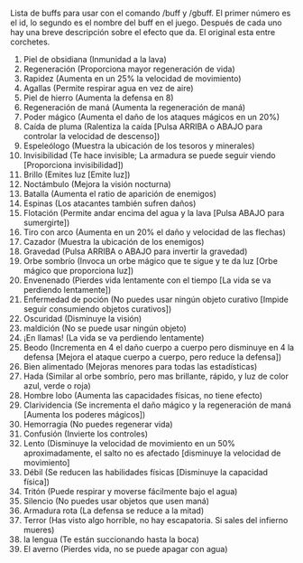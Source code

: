 Lista de buffs para usar con el comando /buff y /gbuff. El primer número es el id, lo segundo es el nombre del buff en el juego. Después de cada uno hay una breve descripción sobre el efecto que da. El original esta entre corchetes.

1. Piel de obsidiana (Inmunidad a la lava)
1. Regeneración (Proporciona mayor regeneración de vida)
1. Rapidez (Aumenta en un 25% la velocidad de movimiento)
1. Agallas (Permite respirar agua en vez de aire)
1. Piel de hierro (Aumenta la defensa en 8)
1. Regeneración de maná (Aumenta la regeneración de maná)
1. Poder mágico (Aumenta el daño de los ataques mágicos en un 20%)
1. Caída de pluma (Ralentiza la caída [Pulsa ARRIBA o ABAJO para controlar la velocidad de descenso])
1. Espeleólogo (Muestra la ubicación de los tesoros y minerales)
1. Invisibilidad (Te hace invisible; La armadura se puede seguir viendo [Proporciona invisibilidad])
1. Brillo (Emites luz [Emite luz])
1. Noctámbulo (Mejora la visión nocturna)
1. Batalla (Aumenta el ratio de aparición de enemigos)
1. Espinas (Los atacantes también sufren daños)
1. Flotación (Permite andar encima del agua y la lava [Pulsa ABAJO para sumergirte])
1. Tiro con arco (Aumenta en un 20% el daño y velocidad de las flechas)
1. Cazador (Muestra la ubicación de los enemigos)
1. Gravedad (Pulsa ARRIBA o ABAJO para invertir la gravedad)
1. Orbe sombrío (Invoca un orbe mágico que te sigue y te da luz [Orbe mágico que proporciona luz])
1. Envenenado (Pierdes vida lentamente con el tiempo [La vida se va perdiendo lentamente])
1. Enfermedad de poción (No puedes usar ningún objeto curativo [Impide seguir consumiendo objetos curativos])
1. Oscuridad (Disminuye la visión)
1. maldición (No se puede usar ningún objeto)
1. ¡En llamas! (La vida se va perdiendo lentamente)
1. Beodo (Incrementa en 4 el daño cuerpo a cuerpo pero disminuye en 4 la defensa [Mejora el ataque cuerpo a cuerpo, pero reduce la defensa])
1. Bien alimentado (Mejoras menores para todas las estadísticas)
1. Hada (Similar al orbe sombrío, pero mas brillante, rápido, y luz de color azul, verde o roja)
1. Hombre lobo (Aumenta las capacidades físicas, no tiene efecto)
1. Clarividencia (Se incrementa el daño mágico y la regeneración de maná [Aumenta los poderes mágicos])
1. Hemorragia (No puedes regenerar vida)
1. Confusión (Invierte los controles)
1. Lento (Disminuye la velocidad de movimiento en un 50% aproximadamente, el salto no es afectado [disminuye la velocidad de movimiento]
1. Débil (Se reducen las habilidades físicas [Disminuye la capacidad física])
1. Tritón (Puede respirar y moverse fácilmente bajo el agua)
1. Silencio (No puedes usar objetos que usen maná)
1. Armadura rota (La defensa se reduce a la mitad) 
1. Terror (Has visto algo horrible, no hay escapatoria. Si sales del infierno mueres)
1. la lengua (Te están succionando hasta la boca)
1. El averno (Pierdes vida, no se puede apagar con agua)